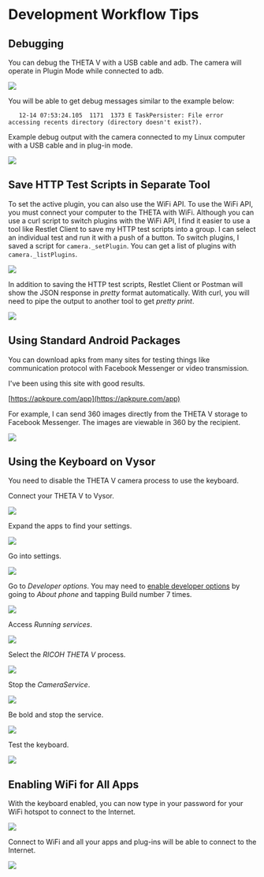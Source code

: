 # Development Workflow Tips

## Debugging

You can debug the THETA V with a USB cable and adb.
The camera will operate in Plugin Mode while connected to adb.

![](img/debug/debug-connection.png)

You will be able to get debug messages similar to the example below:

       12-14 07:53:24.105  1171  1373 E TaskPersister: File error accessing recents directory (directory doesn't exist?).

Example debug output with the camera connected to my Linux computer with a USB cable 
and in plug-in mode.

![](img/debug/debug-screen.png)

## Save HTTP Test Scripts in Separate Tool 

To set the active plugin, you can also use the WiFi API. To use 
the WiFi API, you must connect your 
computer to the THETA with WiFi. 
Although you can use a curl script to switch plugins with the WiFi API,
I find it easier to use a tool like 
Restlet Client to save my HTTP test scripts into a group. I can select an
individual test and run it with a push of a button. To switch plugins, I 
saved a script for  `camera._setPlugin`. You can get a list of plugins with 
`camera._listPlugins`.

![](img/custom/restlet-client.png)

In addition to saving the HTTP test scripts, Restlet Client or Postman will show the
JSON response in *pretty* format automatically. With curl, you will need to
pipe the output to another tool to get *pretty print*.

![](img/custom/restlet-client-response.png)

## Using Standard Android Packages
You can download apks from many sites for testing things like 
communication protocol with Facebook Messenger or video transmission.

I've been using this site with good results.

[https://apkpure.com/app](https://apkpure.com/app)

For example, I can send 360 images directly from the THETA V storage to Facebook Messenger.
The images are viewable in 360 by the recipient.

![](img/workflow/facebook-messenger.png)


## Using the Keyboard on Vysor

You need to disable the THETA V camera process to use the keyboard.

Connect your THETA V to Vysor.

![](img/workflow/keyboard/vysor-view.png)

Expand the apps to find your settings.

![](img/workflow/keyboard/apps.png)

Go into settings.

![](img/workflow/keyboard/settings.png)

Go to *Developer options*. You may need to [enable developer options](https://developer.android.com/studio/debug/dev-options) by going to *About phone* and 
tapping Build number 7 times.

![](img/workflow/keyboard/developer-options.png)

Access *Running services*.

![](img/workflow/keyboard/running-services.png)

Select the *RICOH THETA V* process.

![](img/workflow/keyboard/ricoh-theta-process.png)

Stop the *CameraService*.

![](img/workflow/keyboard/camera-service.png)

Be bold and stop the service.

![](img/workflow/keyboard/camera-stop.png)

Test the keyboard.

![](img/workflow/keyboard/notepad.png)

## Enabling WiFi for All Apps

With the keyboard enabled, you can now type in your password for your WiFi hotspot to connect to the Internet.

![](img/workflow/wifi/wlan-switch.png)

Connect to WiFi and all your apps and plug-ins will be able to connect to the Internet.

![](img/workflow/wifi/wifi-connected.png)

